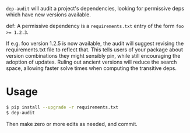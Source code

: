 
`dep-audit` will audit a project's dependencies,
looking for permissive deps which have new versions available.

def: A permissive dependency is a `requirements.txt` entry
of the form `foo >= 1.2.3`.

If e.g. foo version 1.2.5 is now available,
the audit will suggest revising the requirements.txt file to reflect that.
This tells users of your package about version combinations they
might sensibly pin, while still encouraging the adoption of updates.
Ruling out ancient versions will reduce the search space,
allowing faster solve times when computing the transitive deps.

# Usage

```bash
$ pip install --upgrade -r requirements.txt
$ dep-audit
```
Then make zero or more edits as needed, and commit.
